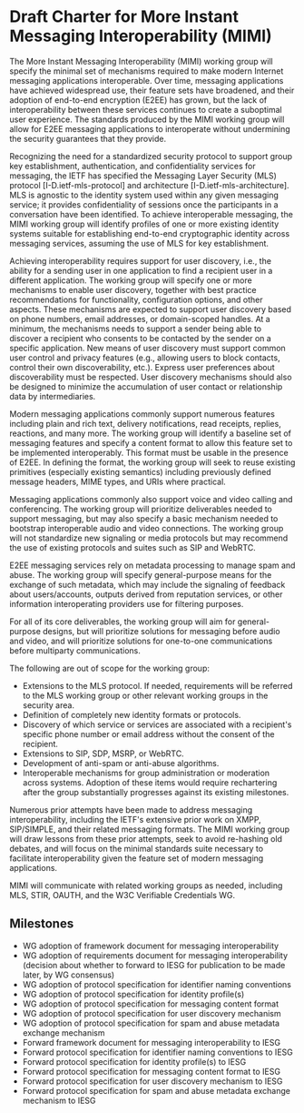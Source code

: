 # Draft Charter for More Instant Messaging Interoperability (MIMI)

The More Instant Messaging Interoperability (MIMI) working group will specify the minimal set of mechanisms required to make modern Internet messaging applications interoperable. Over time, messaging applications have achieved widespread use, their feature sets have broadened, and their adoption of end-to-end encryption (E2EE) has grown, but the lack of interoperability between these services continues to create a suboptimal user experience. The standards produced by the MIMI working group will allow for E2EE messaging applications to interoperate without undermining the security guarantees that they provide. 

Recognizing the need for a standardized security protocol to support group key establishment, authentication, and confidentiality services for messaging, the IETF has specified the Messaging Layer Security (MLS) protocol [I-D.ietf-mls-protocol] and architecture [I-D.ietf-mls-architecture]. MLS is agnostic to the identity system used within any given messaging service; it provides confidentiality of sessions once the participants in a conversation have been identified. To achieve interoperable messaging, the MIMI working group will identify profiles of one or more existing identity systems suitable for establishing end-to-end cryptographic identity across messaging services, assuming the use of MLS for key establishment. 

Achieving interoperability requires support for user discovery, i.e., the ability for a sending user in one application to find a recipient user in a different application. The working group will specify one or more mechanisms to enable user discovery, together with best practice recommendations for functionality, configuration options, and other aspects. These mechanisms are expected to support user discovery based on phone numbers, email addresses, or domain-scoped handles. At a minimum, the mechanisms needs to support a sender being able to discover a recipient who consents to be contacted by the sender on a specific application. New means of user discovery must support common user control and privacy features (e.g., allowing users to block contacts, control their own discoverability, etc.). Express user preferences about discoverability must be respected. User discovery mechanisms should also be designed to minimize the accumulation of user contact or relationship data by intermediaries.

Modern messaging applications commonly support numerous features including plain and rich text, delivery notifications, read receipts, replies, reactions, and many more. The working group will identify a baseline set of messaging features and specify a content format to allow this feature set to be implemented interoperably. This format must be usable in the presence of E2EE. In defining the format, the working group will seek to reuse existing primitives (especially existing semantics) including previously defined message headers, MIME types, and URIs where practical.

Messaging applications commonly also support voice and video calling and conferencing. The working group will prioritize deliverables needed to support messaging, but may also specify a basic mechanism needed to bootstrap interoperable audio and video connections. The working group will not standardize new signaling or media protocols but may recommend the use of existing protocols and suites such as SIP and WebRTC.

E2EE messaging services rely on metadata processing to manage spam and abuse. The working group will specify general-purpose means for the exchange of such metadata, which may include the signaling of feedback about users/accounts, outputs derived from reputation services, or other information interoperating providers use for filtering purposes. 

For all of its core deliverables, the working group will aim for general-purpose designs, but will prioritize solutions for messaging before audio and video, and will prioritize solutions for one-to-one communications before multiparty communications.

The following are out of scope for the working group:

* Extensions to the MLS protocol. If needed, requirements will be referred to the MLS working group or other relevant working groups in the security area.
* Definition of completely new identity formats or protocols.
* Discovery of which service or services are associated with a recipient's specific phone number or email address without the consent of the recipient.
* Extensions to SIP, SDP, MSRP, or WebRTC.
* Development of anti-spam or anti-abuse algorithms.
* Interoperable mechanisms for group administration or moderation across systems. Adoption of these items would require rechartering after the group substantially progresses against its existing milestones.

Numerous prior attempts have been made to address messaging interoperability, including the IETF's extensive prior work on XMPP, SIP/SIMPLE, and their related messaging formats. The MIMI working group will draw lessons from these prior attempts, seek to avoid re-hashing old debates, and will focus on the minimal standards suite necessary to facilitate interoperability given the feature set of modern messaging applications.

MIMI will communicate with related working groups as needed, including MLS, STIR, OAUTH, and the W3C Verifiable Credentials WG.

## Milestones

* WG adoption of framework document for messaging interoperability
* WG adoption of requirements document for messaging interoperability
  (decision about whether to forward to IESG for publication to be made later,
  by WG consensus)
* WG adoption of protocol specification for identifier naming conventions
* WG adoption of protocol specification for identity profile(s)
* WG adoption of protocol specification for messaging content format
* WG adoption of protocol specification for user discovery mechanism
* WG adoption of protocol specification for spam and abuse metadata exchange mechanism
* Forward framework document for messaging interoperability to IESG
* Forward protocol specification for identifier naming conventions to IESG
* Forward protocol specification for identity profile(s) to IESG
* Forward protocol specification for messaging content format to IESG
* Forward protocol specification for user discovery mechanism to IESG
* Forward protocol specification for spam and abuse metadata exchange mechanism to IESG







 

